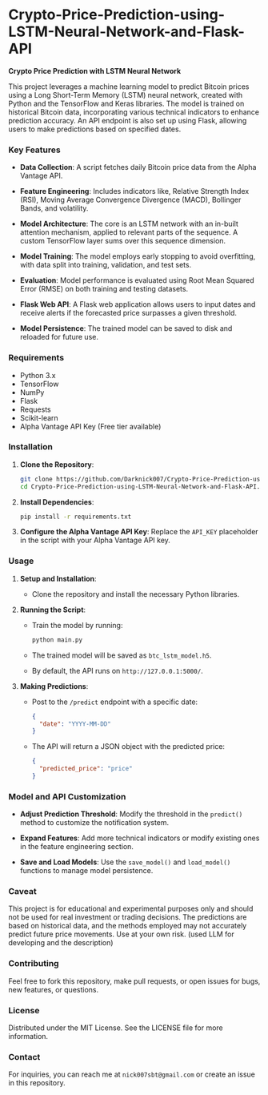 # Crypto-Price-Prediction-using-LSTM-Neural-Network-and-Flask-API

**Crypto Price Prediction with LSTM Neural Network**

This project leverages a machine learning model to predict Bitcoin prices using a Long Short-Term Memory (LSTM) neural network, created with Python and the TensorFlow and Keras libraries. The model is trained on historical Bitcoin data, incorporating various technical indicators to enhance prediction accuracy. An API endpoint is also set up using Flask, allowing users to make predictions based on specified dates.

### Key Features

- **Data Collection**: A script fetches daily Bitcoin price data from the Alpha Vantage API.
  
- **Feature Engineering**: Includes indicators like, Relative Strength Index (RSI), Moving Average Convergence Divergence (MACD), Bollinger Bands, and volatility.

- **Model Architecture**: The core is an LSTM network with an in-built attention mechanism, applied to relevant parts of the sequence. A custom TensorFlow layer sums over this sequence dimension.

- **Model Training**: The model employs early stopping to avoid overfitting, with data split into training, validation, and test sets.

- **Evaluation**: Model performance is evaluated using Root Mean Squared Error (RMSE) on both training and testing datasets.

- **Flask Web API**: A Flask web application allows users to input dates and receive alerts if the forecasted price surpasses a given threshold.

- **Model Persistence**: The trained model can be saved to disk and reloaded for future use.

### Requirements

- Python 3.x
- TensorFlow
- NumPy
- Flask
- Requests
- Scikit-learn
- Alpha Vantage API Key (Free tier available)

### Installation

1. **Clone the Repository**:
   ```bash
   git clone https://github.com/Darknick007/Crypto-Price-Prediction-using-LSTM-Neural-Network-and-Flask-API.git
   cd Crypto-Price-Prediction-using-LSTM-Neural-Network-and-Flask-API.git
   ```

2. **Install Dependencies**:
   ```bash
   pip install -r requirements.txt
   ```

3. **Configure the Alpha Vantage API Key**:
   Replace the `API_KEY` placeholder in the script with your Alpha Vantage API key.

### Usage

1. **Setup and Installation**:
   - Clone the repository and install the necessary Python libraries.

2. **Running the Script**:
   - Train the model by running:
     ```bash
     python main.py
     ```
   - The trained model will be saved as `btc_lstm_model.h5`.

   - By default, the API runs on `http://127.0.0.1:5000/`.

3. **Making Predictions**:
   - Post to the `/predict` endpoint with a specific date:
     ```json
     {
       "date": "YYYY-MM-DD"
     }
     ```
   - The API will return a JSON object with the predicted price:
     ```json
     {
       "predicted_price": "price"
     }
     ```

### Model and API Customization

- **Adjust Prediction Threshold**: Modify the threshold in the `predict()` method to customize the notification system.
  
- **Expand Features**: Add more technical indicators or modify existing ones in the feature engineering section.

- **Save and Load Models**: Use the `save_model()` and `load_model()` functions to manage model persistence.

### Caveat

This project is for educational and experimental purposes only and should not be used for real investment or trading decisions. The predictions are based on historical data, and the methods employed may not accurately predict future price movements. Use at your own risk. (used LLM for developing and the description)

### Contributing

Feel free to fork this repository, make pull requests, or open issues for bugs, new features, or questions.

### License

Distributed under the MIT License. See the LICENSE file for more information.

### Contact

For inquiries, you can reach me at `nick007sbt@gmail.com` or create an issue in this repository.
